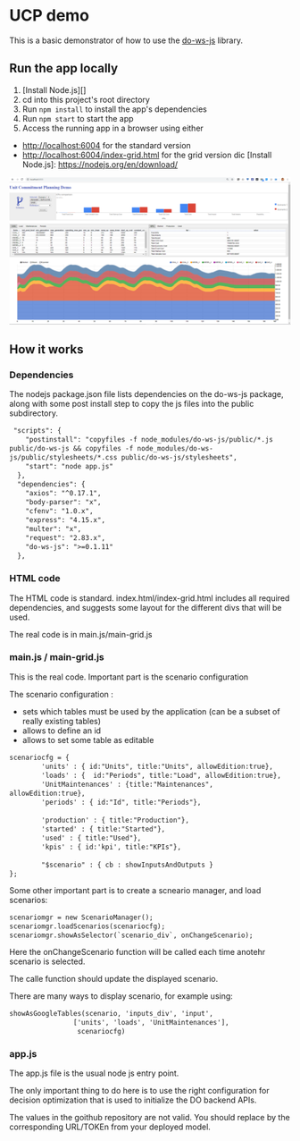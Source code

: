 # UCP demo

This is a basic demonstrator of how to use the [do-ws-js](https://github.com/IBMDecisionOptimization/do-ws-js) library.


## Run the app locally

1. [Install Node.js][]
1. cd into this project's root directory
1. Run `npm install` to install the app's dependencies
1. Run `npm start` to start the app
1. Access the running app in a browser using either
  * <http://localhost:6004> for the standard version
  * <http://localhost:6004/index-grid.html> for the grid version
dic
[Install Node.js]: https://nodejs.org/en/download/

![Screnshot](/images/ucp.png)

## How it works

### Dependencies

The nodejs package.json file lists dependencies on the do-ws-js package, along with some post install step to copy the js files into the public subdirectory.

```
 "scripts": {
    "postinstall": "copyfiles -f node_modules/do-ws-js/public/*.js public/do-ws-js && copyfiles -f node_modules/do-ws-js/public/stylesheets/*.css public/do-ws-js/stylesheets",
    "start": "node app.js"
  },
  "dependencies": {
    "axios": "^0.17.1",
    "body-parser": "x",
    "cfenv": "1.0.x",
    "express": "4.15.x",
    "multer": "x",
    "request": "2.83.x",
    "do-ws-js": ">=0.1.11"
  },
  ```
  
### HTML code 
  
The HTML code is standard. index.html/index-grid.html includes all required dependencies, and suggests some layout for the different divs that will be used.
  
The real code is in main.js/main-grid.js
  
### main.js / main-grid.js
  
This is the real code.  Important part is the scenario configuration
  
The scenario configuration :
 * sets which tables must be used by the application (can be a subset of really existing tables)
 * allows to define an id
 * allows to set some table as editable
 
```
scenariocfg = {        
        'units' : { id:"Units", title:"Units", allowEdition:true},        
        'loads' : {  id:"Periods", title:"Load", allowEdition:true},
        'UnitMaintenances' : {title:"Maintenances", allowEdition:true},
        'periods' : { id:"Id", title:"Periods"},

        'production' : { title:"Production"},
        'started' : { title:"Started"},
        'used' : { title:"Used"},
        'kpis' : { id:'kpi', title:"KPIs"},

        "$scenario" : { cb : showInputsAndOutputs }
};
```

Some other important part is to create a scneario manager, and load scenarios:
```
scenariomgr = new ScenarioManager();        
scenariomgr.loadScenarios(scenariocfg);
scenariomgr.showAsSelector(`scenario_div`, onChangeScenario);
```

Here the onChangeScenario function will be called each time anotehr scenario is selected.

The calle function should update the displayed scenario.

There are many ways to display scenario, for example using:
```
showAsGoogleTables(scenario, 'inputs_div', 'input',
                ['units', 'loads', 'UnitMaintenances'],
                 scenariocfg)
```

### app.js

The app.js file is the usual node js entry point.

The only important thing to do here is to use the right configuration for decision optimization that is used to initialize the DO backend APIs.

The values in the goithub repository are not valid. You should replace by the corresponding URL/TOKEn from your deployed model.





